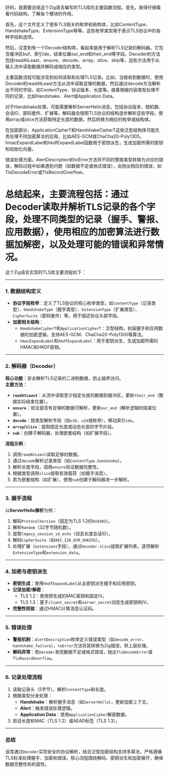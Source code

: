 好的，我需要总结这个Zig语言编写的TLS库的主要函数流程。首先，我得仔细看看代码结构，了解各个模块的作用。

首先，这个文件定义了很多TLS相关的枚举和结构体，比如ContentType、HandshakeType、ExtensionType等等。这些枚举类型用于表示TLS协议中的各种字段和选项。

然后，注意到有一个Decoder结构体，看起来是用于解析TLS记录的解码器。它包含缓冲区buf、索引idx、结束位置our_end和their_end等字段。Decoder的方法包括readAtLeast、ensure、decode、array、slice、skip等，这些方法用于从输入流中读取数据并解码成相应的类型。

主要函数流程可能涉及到如何读取和处理TLS记录。比如，当接收到数据时，使用Decoder的readAtLeast方法从流中读取足够的数据，然后通过decode方法解析出不同的字段，如ContentType、协议版本、长度等。接着根据内容类型处理不同的记录，比如Handshake、Alert或Application Data。

对于Handshake处理，可能需要解析ServerHello消息，包括协议版本、随机数、会话ID、密码套件、扩展等。解码器会按照TLS协议的结构逐步解析这些字段，使用array或slice方法获取特定长度的数据，然后转换为相应的枚举或结构体。

在加密部分，ApplicationCipherT和HandshakeCipherT这些泛型结构体可能负责处理不同加密算法的应用，比如AES-GCM或ChaCha20-Poly1305。hmacExpandLabel和hkdfExpandLabel函数用于密钥派生，生成加密所需的密钥和初始化向量。

错误处理方面，AlertDescription的toError方法将不同的警报类型转换为对应的错误，解码过程中如果遇到问题（如数据不足或格式错误），会抛出相应的错误，如TlsDecodeError或TlsRecordOverflow。

总结起来，主要流程包括：通过Decoder读取并解析TLS记录的各个字段，处理不同类型的记录（握手、警报、应用数据），使用相应的加密算法进行数据加解密，以及处理可能的错误和异常情况。
================================================
这个Zig语言实现的TLS库主要流程如下：

---

### **1. 数据结构定义**
- **协议字段枚举**：定义了TLS协议的核心枚举类型，如`ContentType`（记录类型）、`HandshakeType`（握手类型）、`ExtensionType`（扩展类型）、`CipherSuite`（密码套件）等，用于描述协议头部字段。
- **加密相关结构**：
  - `HandshakeCipherT`和`ApplicationCipherT`：泛型结构，封装握手和应用数据的加密逻辑，支持AES-GCM、ChaCha20-Poly1305等算法。
  - `hmacExpandLabel`和`hkdfExpandLabel`：用于密钥派生，生成加密所需的HMAC和HKDF密钥。

---

### **2. 解码器（Decoder）**
**核心功能**：安全解析TLS记录的二进制数据，防止越界访问。  
**主要方法**：
- **`readAtLeast`**：从流中读取至少指定长度的数据到缓冲区，更新`their_end`（数据实际结束位置）。
- **`ensure`**：验证是否有足够的数据可解析，更新`our_end`（解析逻辑的结束位置）。
- **`decode`**：按类型解析字段（如`u16`、`u24`或枚举），移动索引`idx`。
- **`array`/`slice`**：提取固定长度或动态长度的字节片段。
- **`sub`**：创建子解码器，处理嵌套结构（如扩展字段）。

**流程示例**：
1. 调用`readAtLeast`读取足够的数据。
2. 通过`decode`解析记录类型（如`ContentType.handshake`）。
3. 解析长度字段，调用`ensure`验证数据完整性。
4. 根据类型调用`slice`提取有效载荷（如握手消息）。
5. 若为嵌套结构（如扩展），使用`sub`创建子解码器进一步解析。

---

### **3. 握手流程**
以**ServerHello解析**为例：
1. 解码`ProtocolVersion`（固定为TLS 1.2的`0x0303`）。
2. 解析`Random`（32字节随机数）。
3. 提取`legacy_session_id_echo`（动态长度会话ID）。
4. 解码`CipherSuite`（如`AES_128_GCM_SHA256`）。
5. 处理扩展（`extensions`字段），通过`Decoder.slice`提取扩展列表，逐项解析`ExtensionType`和`extension_data`。

---

### **4. 加密与密钥派生**
- **密钥生成**：使用`hkdfExpandLabel`从主密钥派生握手和应用密钥。
- **记录加密/解密**：
  - TLS 1.2：使用预生成的MAC密钥和固定IV。
  - TLS 1.3：基于`client_secret`和`server_secret`动态生成密钥和IV。
- **完整性校验**：通过HMAC计算消息认证码。

---

### **5. 错误处理**
- **警报机制**：`AlertDescription`枚举定义错误类型（如`decode_error`、`handshake_failure`），`toError`方法将其转换为Zig错误，供上层处理。
- **解码异常**：若`Decoder`发现数据不足或格式错误，抛出`TlsDecodeError`或`TlsRecordOverflow`。

---

### **6. 记录处理流程**
1. 读取记录头（5字节），解析`ContentType`和长度。
2. 根据类型分发处理：
   - **Handshake**：解析握手消息（如`ServerHello`），更新加密上下文。
   - **Alert**：触发错误处理逻辑。
   - **Application Data**：使用`ApplicationCipher`解密数据。
3. 验证长度和MAC（TLS 1.2）或AEAD标签（TLS 1.3）。

---

### **总结**
该库通过`Decoder`实现安全的协议解析，结合泛型加密结构支持多算法，严格遵循TLS标准处理握手、加密和错误。核心流程围绕解码、密钥派生和加密展开，确保数据完整性和机密性。